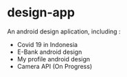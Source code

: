 # design-app

An android design aplication, including :
- Covid 19 in Indonesia
- E-Bank android design
- My profile android design
- Camera API (On Progress)
